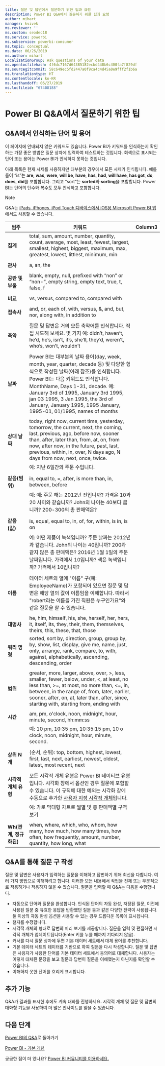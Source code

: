 ```yaml
---
title: 질문 및 답변에서 질문하기 위한 팁과 요령
description: Power BI Q&A에서 질문하기 위한 팁과 요령
author: mihart
manager: kvivek
ms.reviewer: ''
ms.custom: seodec18
ms.service: powerbi
ms.subservice: powerbi-consumer
ms.topic: conceptual
ms.date: 06/26/2019
ms.author: mihart
LocalizationGroup: Ask questions of your data
ms.openlocfilehash: 4f6dc7167d64385182ecbd448b6c400fa7f829df
ms.sourcegitcommit: 58c649ec5fd2447a0f9ca4c4d45a0e9fff2f1b6a
ms.translationtype: HT
ms.contentlocale: ko-KR
ms.lasthandoff: 06/27/2019
ms.locfileid: "67408188"
---
```

# <a name="tips-for-asking-questions-in-power-bi-qa"></a>Power BI Q&A에서 질문하기 위한 팁
## <a name="words-and-terminology-that-qa-recognizes"></a>Q&A에서 인식하는 단어 및 용어
이 페이지에 안내되지 않은 키워드도 있습니다.  Power BI가 키워드를 인식하는지 확인하는 가장 좋은 방법은 질문 상자에 입력하여 테스트하는 것입니다.  회색으로 표시되는 단어 또는 용어는 Power BI가 인식하지 못하는 것입니다.

아래 목록은 현재 시제를 사용하지만 대부분의 경우에서 모든 시제가 인식됩니다. 예를 들어 “is”는 **are**, **was**, **were**, **will be**, **have**, **has**, **had**, **will have**, **has got**, **do**, **does**, **did**를 포함합니다.  그리고 “sort”는 **sorted**와 **sorting**을 포함합니다.  Power BI는 단어의 단수와 복수도 모두 인식하고 포함합니다. 

> [!NOTE]
> Q&amp;A는 [iPads, iPhones, iPod Touch 디바이스에서 iOS용 Microsoft Power BI 앱](mobile/mobile-apps-ios-qna.md)에서도 사용할 수 있습니다.
>  


|범주  |키워드  |Column3  |
|---------|---------|---------|
|**집계**     | total, sum, amount, number, quantity, count, average, most, least, fewest, largest, smallest, highest, biggest, maximum, max, greatest, lowest, littlest, minimum, min          |
|     |         |         
**관사**     |  a, an, the              |
|     |         |         
|**공란 및 부울**     |   blank, empty, null, prefixed with “non” or “non-“, empty string, empty text, true, t, false, f          |
|     |         |         |
|**비교**     |   vs, versus, compared to, compared with            |
|     |         |         |
|**접속사**     |  and, or, each of, with, versus, &, and, but, nor, along with, in addition to       |         
|          |         |
|**축약**     |  질문 및 답변은 거의 모든 축약어를 인식합니다. 직접 시도해 보세요.  몇 가지 예: didn’t, haven’t, he’d, he’s, isn’t, it’s, she’ll, they’d, weren’t, who’s, won’t, wouldn’t          |
|        |         |
|**날짜**     |       Power BI는 대부분의 날짜 용어(day, week, month, year, quarter, decade 등) 및 다양한 형식으로 작성된 날짜(아래 참조)를 인식합니다. Power BI는 다음 키워드도 인식합니다. MonthName, Days 1-31, decade. 예: January 3rd of 1995, January 3rd 1995, jan 03 1995, 3 Jan 1995, the 3rd of January, January 1995, 1995 January, 1995-01, 01/1995, names of months         |
|        |         |
|**상대 날짜**     |   today, right now, current time, yesterday, tomorrow, the current, next, the coming, last, previous, ago, before now, sooner than, after, later than, from, at, on, from now, after now, in the future, past, last, previous, within, in, over, N days ago, N days from now, next, once, twice.|
|    |  예: 지난 6일간의 주문 수입니다.  |            |
|        |         |
|**같음(범위)**     |   in, equal to, =, after, is more than, in, between, before  |
|  |예: 예: 주문 해는 2012년 전입니까? 가격은 10과 20 사이와 같습니까? John의 나이는 40보다 큽니까? 200-300의 총 판매액은?              |
|        |         |
|**같음(값)**     |   is, equal, equal to, in, of, for, within, is in, is on |
|   | 예: 어떤 제품이 녹색입니까? 주문 날짜는 2012년과 같습니다. John의 나이는 40입니까? 200과 같지 않은 총 판매액은? 2016년 1월 1일의 주문 날짜입니다. 가격에서 10입니까? 색은 녹색입니까? 가격에서 10입니까?              |
|        |         |
|**이름**     |       데이터 세트의 열에 "이름" 구(예: EmployeeName)가 포함되어 있으면 질문 및 답변은 해당 열의 값이 이름임을 이해합니다. 따라서 "robert라는 이름을 가진 직원은 누구인가요"와 같은 질문을 할 수 있습니다.          |
|        |         |
**대명사**  | he, him, himself, his, she, herself, her, hers, it, itself, its, they, their, them, themselves, theirs, this, these, that, those
|**쿼리 명령**     |    sorted, sort by, direction, group, group by, by, show, list, display, give me, name, just, only, arrange, rank, compare, to, with, against, alphabetically, ascending, descending, order             |
|        |         |
|**범위**     |      greater, more, larger, above, over, >, less, smaller, fewer, below, under, <,  at least, no less than, >=, at most, no more than, <=, in, between, in the range of, from, later, earlier, sooner, after, on, at, later than, after, since, starting with, starting from, ending with           |
|        |         |
**시간**  |am, pm, o'clock, noon, midnight, hour, minute, second, hh:mm:ss  |
|  |  예: 10 pm, 10:35 pm, 10:35:15 pm, 10 o clock, noon, midnight, hour, minute, second.  |
|  |  |
|**상위 N개**     |     (순서, 순위): top, bottom, highest, lowest, first, last, next, earliest, newest, oldest, latest, most recent, next            |
|        |         |
|**시각적 개체 유형**     |  모든 시각적 개체 유형은 Power BI 네이티브 유형입니다.  시각화 창에서 옵션인 경우 질문에 포함할 수 있습니다.  이 규칙에 대한 예외는 시각화 창에 수동으로 추가한 [사용자 지정 시각적 개체](../power-bi-custom-visuals.md)입니다.  |
|  |  예: 가로 막대형 차트로 월별 및 총 판매액별 구역 보기               |
|        |         |
|**Wh(관계, 정규화된)**  | when, where, which, who, whom, how many, how much, how many times, how often, how frequently, amount, number, quantity, how long, what                |

## <a name="qa-helps-you-phrase-the-question"></a>Q&A를 통해 질문 구 작성
질문 및 답변은 사용자가 입력하는 질문을 이해하고 답변하기 위해 최선을 다합니다. 여러 가지 방법으로 이해하려고 합니다. 이러한 모든 내용에서 작업을 전체 또는 부분적으로 적용하거나 적용하지 않을 수 있습니다. 질문을 입력할 때 Q&A는 다음을 수행합니다.

* 자동으로 단어와 질문을 완성합니다. 인식된 단어의 자동 완성, 저장된 질문, 이전에 사용된 질문 중 유효한 응답을 반환했던 질문 등과 같은 다양한 전략이 사용됩니다. 둘 이상의 자동 완성 옵션을 사용할 수 있는 경우 드롭다운 목록에 표시됩니다.
* 철자를 수정합니다.
* 시각적 개체의 형태로 답변의 미리 보기를 제공합니다. 질문을 입력 및 편집하면 시각적 개체가 업데이트됩니다(Enter 키를 누를 때까지 기다리지 않음).
* 커서를 다시 질문 상자에 두면 기본 데이터 세트에서 대체 용어를 추천합니다.
* 기본 데이터 세트의 데이터를 기반으로 하여 질문을 다시 작성합니다. 질문 및 답변은 사용자가 사용한 단어를 기본 데이터 세트에서 동의어로 대체합니다. 사용자는 이렇게 대체된 문장을 보고 질문과 답변이 질문을 이해했는지 아닌지를 확인할 수 있습니다. 
* 이해하지 못한 단어를 흐리게 표시합니다.

## <a name="dont-stop-now"></a>추가 기능
Q&A가 결과를 표시한 후에도 계속 대화를 진행하세요. 시각적 개체 및 질문 및 답변의 대화형 기능을 사용하여 더 많은 인사이트를 얻을 수 있습니다.

## <a name="next-steps"></a>다음 단계
[Power BI의 Q&A](end-user-q-and-a.md)로 돌아가기  

[Power BI - 기본 개념](end-user-basic-concepts.md)  

궁금한 점이 더 있나요? [Power BI 커뮤니티를 이용하세요.](http://community.powerbi.com/)

